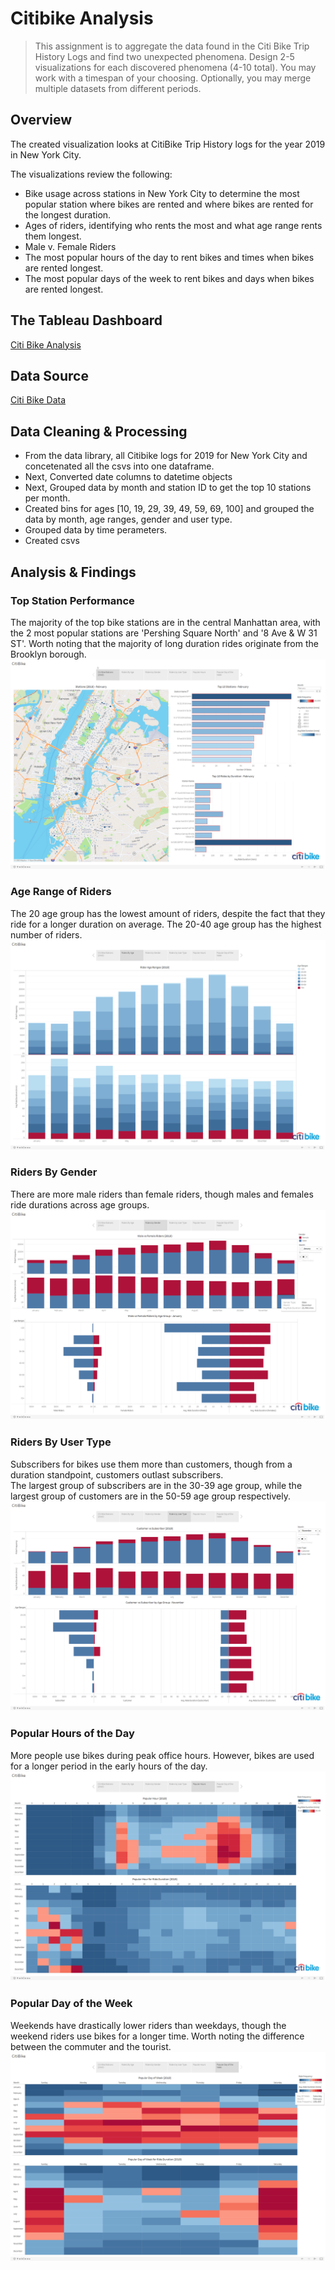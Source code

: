 # Citibike Analysis

>  This assignment is to aggregate the data found in the Citi Bike Trip History Logs and find two unexpected phenomena.
Design 2-5 visualizations for each discovered phenomena (4-10 total). You may work with a timespan of your choosing. Optionally, you may merge multiple datasets from different periods.


## Overview
The created visualization looks at CitiBike Trip History logs for the year 2019 in New York City. 

The visualizations review the following:
- Bike usage across stations in New York City to determine the most popular station where bikes are rented and where bikes are rented for the longest duration.
- Ages of riders, identifying who rents the most and what age range rents them longest.
- Male v. Female Riders
- The most popular hours of the day to rent bikes and times when bikes are rented longest.
- The most popular days of the week to rent bikes and days when bikes are rented longest.


## The Tableau Dashboard
[Citi Bike Analysis](https://public.tableau.com/views/SMUProject-CitibikeDashboard/CitiBike?:language=en&:display_count=y&publish=yes&:origin=viz_share_link)


## Data Source
[Citi Bike Data](https://www.citibikenyc.com/system-data)


## Data Cleaning & Processing

- From the data library, all Citibike logs for 2019 for New York City and concetenated all the csvs into one dataframe.
- Next, Converted date columns to datetime objects
- Next, Grouped data by month and station ID to get the top 10 stations per month.
- Created bins for ages [10, 19, 29, 39, 49, 59, 69, 100] and grouped the data by month, age ranges, gender and user type.
- Grouped data by time perameters.
- Created csvs

## Analysis & Findings

### Top Station Performance
The majority of the top bike stations are in the central Manhattan area, with the 2 most popular stations are 'Pershing Square North' and '8 Ave & W 31 ST'. Worth noting that the majority of long duration rides originate from the Brooklyn borough.
![Stations](images/stations.png)

### Age Range of Riders
The 20 age group has the lowest amount of riders, despite the fact that they ride for a longer duration on average. The 20-40 age group has the highest number of riders.   
![Age](images/Age.png)

### Riders By Gender
There are more male riders than female riders, though males and females ride durations across age groups.   
![Gender](images/gender.png)

### Riders By User Type
Subscribers for bikes use them more than customers, though from a duration standpoint, customers outlast subscribers.  
The largest group of subscribers are in the 30-39 age group, while the largest group of customers are in the 50-59 age group respectively.
![User](images/user.png)

### Popular Hours of the Day
More people use bikes during peak office hours. However, bikes are used for a longer period in the early hours of the day.   
![Hours](images/hours.png)

### Popular Day of the Week
Weekends have drastically lower riders than weekdays, though the weekend riders use bikes for a longer time. Worth noting the difference between the commuter and the tourist.  
![DayofWeek](images/Dayofweek.png)

